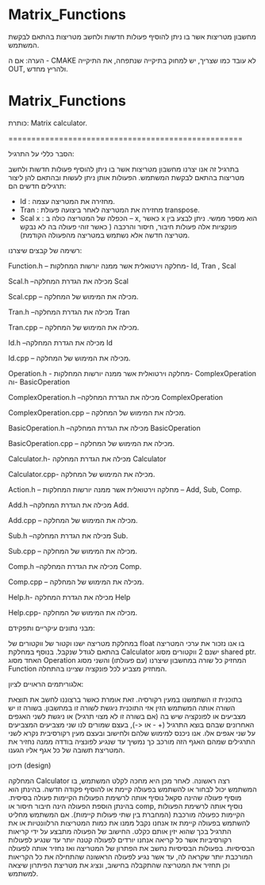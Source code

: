# Matrix_Functions
מחשבון מטריצות אשר בו ניתן להוסיף פעולות חדשות ולחשב מטריצות בהתאם לבקשת המשתמש.

הערה: אם ה - CMAKE לא עובד כמו שצריך, יש למחוק בתיקייה שנתפחה, את התיקייה OUT, ולהריץ מחדש.

# Matrix_Functions
כותרת:
Matrix calculator.

===================================================


הסבר כללי על התרגיל:

בתרגיל זה אנו יצרנו מחשבון מטריצות אשר בו ניתן להוסיף פעולות חדשות ולחשב מטריצות בהתאם לבקשת המשתמש. הפעולות אותן ניתן לעשות ובהתאם להן ליצור תרגילים חדשים הם:
-	Id : מחזירה את המטריצה עצמה.
-	Tran : מחזירה את המטריצה לאחר ביצועה פעולת transpose.
-	Scal x : הכפלה של המטריצה כולה ב – x, כאשר x הוא מספר ממשי.
ניתן לבצע בין פונקציות אלה פעולות חיבור, חיסור והרכבה ( כאשר זוהי פעולה בה לא נבקש מטריצה חדשה אלא נשתמש במטריצה מהפעולה הקודמת).

רשימה של קבצים שיצרנו:

Function.h – מחלקה וירטואלית אשר ממנה יורשות המחלקות- Id, Tran , Scal

Scal.h –מכילה את הגדרת המחלקה Scal

Scal.cpp – מכילה את המימוש של המחלקה.

 Tran.h –מכילה את הגדרת המחלקה Tran
 
Tran.cpp – מכילה את המימוש של המחלקה.

Id.h –מכילה את הגדרת המחלקה Id

Id.cpp – מכילה את המימוש של המחלקה. 

Operation.h - מחלקה וירטואלית אשר ממנה יורשות המחלקות- ComplexOperation  וה- BasicOperation

ComplexOperation.h –מכילה את הגדרת המחלקה ComplexOperation

ComplexOperation.cpp – מכילה את המימוש של המחלקה.

BasicOperation.h –מכילה את הגדרת המחלקה BasicOperation

BasicOperation.cpp – מכילה את המימוש של המחלקה.

Calculator.h- מכילה את הגדרת המחלקה Calculator

Calculator.cpp- מכילה את המימוש של המחלקה.

Action.h – מחלקה וירטואלית אשר ממנה יורשות המחלקות – Add, Sub, Comp.

Add.h –מכילה את הגדרת המחלקה Add.

Add.cpp – מכילה את המימוש של המחלקה.

 Sub.h –מכילה את הגדרת המחלקה Sub.
 
Sub.cpp – מכילה את המימוש של המחלקה.

Comp.h –מכילה את הגדרת המחלקה Comp.

Comp.cpp – מכילה את המימוש של המחלקה. 

Help.h- מכילה את הגדרת המחלקה Help

Help.cpp- מכילה את המימוש של המחלקה.




מבני נתונים עיקריים ותפקידם:

במחלקת מטריצה ישנו וקטור של ווקטורים של float בו אנו נזכור את ערכי המטריצה בהתאם לגודל שנקבל. בנוסף במחלקת Calculator ישנם 2 ווקטורים מסוג shared ptr. האחד מסוג Operation המחזיק כל שורה במחשבון שיצרנו (עם פעולתו) והשני מסוג Function המחזיק מצביע לכל פונקציה שציינו בהתחלה. 


אלגוריתמים הראויים לציון:

בתוכנית זו השתמשנו במעין רקורסיה. זאת אומרת כאשר ברצוננו לחשב את תוצאת השורה אותה המשתמש הזין אזי התוכנית ניגשת לשורה זו במחשבון. בשורה זו יש מצביעים או לפונקציה שיש בה (אם בשורה זו לא מצוי תרגיל) או ניגשת לשני האגפים האחרונים שבהם בוצא התרגיל (+ - או <-), בעצם שמורים לנו שני מצביעים המצביעים על שני אגפים אלו. אנו ניכנס למימוש שלהם ולחישוב ובעצם מעין רקורסיבית נקרא לשני התרגילים שמהם האגף הזה מורכב כך נמשיך עד שנגיע לפונציה בודדה ממנה נחזיר את המטריצת תשובה של כל אגף אליו הגענו. 

תיכון (design)

המחלקה Calculator רצה ראשונה. לאחר מכן היא מחכה לקלט המשתמש, בו המשתמש יכול לבחור או להשתמש בפעולה קיימת או להוסיף פקודה חדשה. בהינתן הוא מוסיף פעולה שהינה סקאל נוסיף אותה לרשימת הפעולות הקיימות פעולה בסיסית.
בהינתן הוספת הפעולה הינה חיבור חיסור או comp, נוסיף אותה לרשימת הפעולות הקיימות כפעולה מורכבת (המחברת בין שתי פעולות קיימות).
אם המשתמש מחליט להשתמש בפעולה קיימת אז אנחנו נקבל ממנו את כמות המטריצות הרלוונטיות או את התרגיל בכך שהוא יזין אותם כקלט. החישוב של הפעולה מתבצע על ידי קריאות רקורסיביות אשר כל קריאה אנחנו יורדים לפעולה קטנה יותר עד שנגיע לפעולות הבסיסיות. בפעולות הבסיסיות נחשב את הפתרון של המטריצה ואז נחזיר אותה לפעולה המורכבת יותר שקראה לה, עד אשר נגיע לפעולה הראשונה שהתחילה את כל הקריאות וכן תחזיר את המטריצה שהתקבלה בחישוב, ונציג את מטריצת הפיתרון שיצאה למשתמש.
